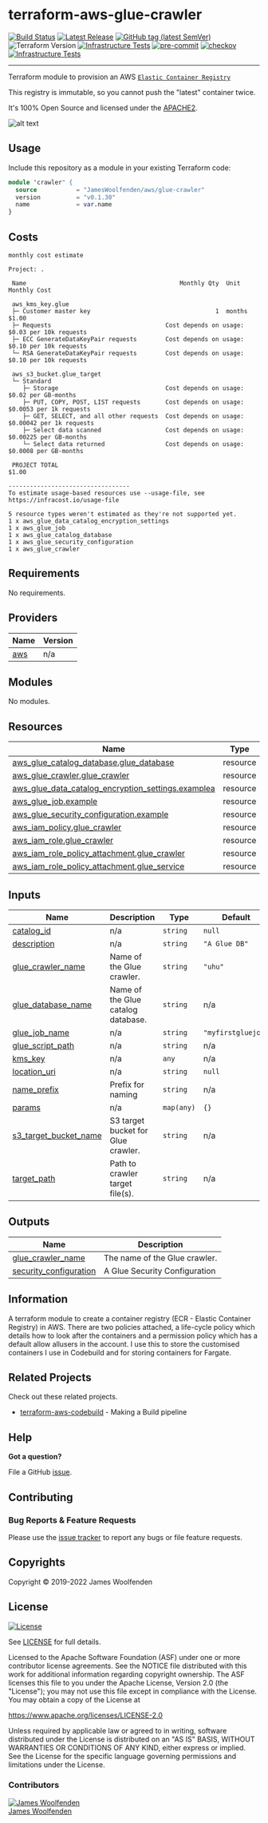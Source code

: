 # terraform-aws-glue-crawler

[![Build Status](https://github.com/JamesWoolfenden/terraform-aws-glue-crawler/workflows/Verify%20and%20Bump/badge.svg?branch=master)](https://github.com/JamesWoolfenden/terraform-aws-glue-crawler)
[![Latest Release](https://img.shields.io/github/release/JamesWoolfenden/terraform-aws-glue-crawler.svg)](https://github.com/JamesWoolfenden/terraform-aws-glue-crawler/releases/latest)
[![GitHub tag (latest SemVer)](https://img.shields.io/github/tag/JamesWoolfenden/terraform-aws-glue-crawler.svg?label=latest)](https://github.com/JamesWoolfenden/terraform-aws-glue-crawler/releases/latest)
![Terraform Version](https://img.shields.io/badge/tf-%3E%3D0.14.0-blue.svg)
[![Infrastructure Tests](https://www.bridgecrew.cloud/badges/github/JamesWoolfenden/terraform-aws-glue-crawler/cis_aws)](https://www.bridgecrew.cloud/link/badge?vcs=github&fullRepo=JamesWoolfenden%2Fterraform-aws-glue-crawler&benchmark=CIS+AWS+V1.2)
[![pre-commit](https://img.shields.io/badge/pre--commit-enabled-brightgreen?logo=pre-commit&logoColor=white)](https://github.com/pre-commit/pre-commit)
[![checkov](https://img.shields.io/badge/checkov-verified-brightgreen)](https://www.checkov.io/)
[![Infrastructure Tests](https://www.bridgecrew.cloud/badges/github/jameswoolfenden/terraform-aws-glue-crawler/general)](https://www.bridgecrew.cloud/link/badge?vcs=github&fullRepo=JamesWoolfenden%2Fterraform-aws-glue-crawler&benchmark=INFRASTRUCTURE+SECURITY)

---

Terraform module to provision an AWS [`Elastic Container Registry`](https://aws.amazon.com/ecr/)

This registry is immutable, so you cannot push the "latest" container twice.

It's 100% Open Source and licensed under the [APACHE2](LICENSE).

![alt text](./diagram/registry.png)

## Usage

Include this repository as a module in your existing Terraform code:

```terraform
module 'crawler" {
  source           = "JamesWoolfenden/aws/glue-crawler"
  version          = "v0.1.30"
  name             = var.name
}
```

## Costs

```text
monthly cost estimate

Project: .

 Name                                           Monthly Qty  Unit                Monthly Cost

 aws_kms_key.glue
 ├─ Customer master key                                   1  months                     $1.00
 ├─ Requests                                Cost depends on usage: $0.03 per 10k requests
 ├─ ECC GenerateDataKeyPair requests        Cost depends on usage: $0.10 per 10k requests
 └─ RSA GenerateDataKeyPair requests        Cost depends on usage: $0.10 per 10k requests

 aws_s3_bucket.glue_target
 └─ Standard
    ├─ Storage                              Cost depends on usage: $0.02 per GB-months
    ├─ PUT, COPY, POST, LIST requests       Cost depends on usage: $0.0053 per 1k requests
    ├─ GET, SELECT, and all other requests  Cost depends on usage: $0.00042 per 1k requests
    ├─ Select data scanned                  Cost depends on usage: $0.00225 per GB-months
    └─ Select data returned                 Cost depends on usage: $0.0008 per GB-months

 PROJECT TOTAL                                                                          $1.00

----------------------------------
To estimate usage-based resources use --usage-file, see https://infracost.io/usage-file

5 resource types weren't estimated as they're not supported yet.
1 x aws_glue_data_catalog_encryption_settings
1 x aws_glue_job
1 x aws_glue_catalog_database
1 x aws_glue_security_configuration
1 x aws_glue_crawler
```

<!-- BEGINNING OF PRE-COMMIT-TERRAFORM DOCS HOOK -->
## Requirements

No requirements.

## Providers

| Name | Version |
|------|---------|
| <a name="provider_aws"></a> [aws](#provider\_aws) | n/a |

## Modules

No modules.

## Resources

| Name | Type |
|------|------|
| [aws_glue_catalog_database.glue_database](https://registry.terraform.io/providers/hashicorp/aws/latest/docs/resources/glue_catalog_database) | resource |
| [aws_glue_crawler.glue_crawler](https://registry.terraform.io/providers/hashicorp/aws/latest/docs/resources/glue_crawler) | resource |
| [aws_glue_data_catalog_encryption_settings.examplea](https://registry.terraform.io/providers/hashicorp/aws/latest/docs/resources/glue_data_catalog_encryption_settings) | resource |
| [aws_glue_job.example](https://registry.terraform.io/providers/hashicorp/aws/latest/docs/resources/glue_job) | resource |
| [aws_glue_security_configuration.example](https://registry.terraform.io/providers/hashicorp/aws/latest/docs/resources/glue_security_configuration) | resource |
| [aws_iam_policy.glue_crawler](https://registry.terraform.io/providers/hashicorp/aws/latest/docs/resources/iam_policy) | resource |
| [aws_iam_role.glue_crawler](https://registry.terraform.io/providers/hashicorp/aws/latest/docs/resources/iam_role) | resource |
| [aws_iam_role_policy_attachment.glue_crawler](https://registry.terraform.io/providers/hashicorp/aws/latest/docs/resources/iam_role_policy_attachment) | resource |
| [aws_iam_role_policy_attachment.glue_service](https://registry.terraform.io/providers/hashicorp/aws/latest/docs/resources/iam_role_policy_attachment) | resource |

## Inputs

| Name | Description | Type | Default | Required |
|------|-------------|------|---------|:--------:|
| <a name="input_catalog_id"></a> [catalog\_id](#input\_catalog\_id) | n/a | `string` | `null` | no |
| <a name="input_description"></a> [description](#input\_description) | n/a | `string` | `"A Glue DB"` | no |
| <a name="input_glue_crawler_name"></a> [glue\_crawler\_name](#input\_glue\_crawler\_name) | Name of the Glue crawler. | `string` | `"uhu"` | no |
| <a name="input_glue_database_name"></a> [glue\_database\_name](#input\_glue\_database\_name) | Name of the Glue catalog database. | `string` | n/a | yes |
| <a name="input_glue_job_name"></a> [glue\_job\_name](#input\_glue\_job\_name) | n/a | `string` | `"myfirstgluejob"` | no |
| <a name="input_glue_script_path"></a> [glue\_script\_path](#input\_glue\_script\_path) | n/a | `string` | n/a | yes |
| <a name="input_kms_key"></a> [kms\_key](#input\_kms\_key) | n/a | `any` | n/a | yes |
| <a name="input_location_uri"></a> [location\_uri](#input\_location\_uri) | n/a | `string` | `null` | no |
| <a name="input_name_prefix"></a> [name\_prefix](#input\_name\_prefix) | Prefix for naming | `string` | n/a | yes |
| <a name="input_params"></a> [params](#input\_params) | n/a | `map(any)` | `{}` | no |
| <a name="input_s3_target_bucket_name"></a> [s3\_target\_bucket\_name](#input\_s3\_target\_bucket\_name) | S3 target bucket for Glue crawler. | `string` | n/a | yes |
| <a name="input_target_path"></a> [target\_path](#input\_target\_path) | Path to crawler target file(s). | `string` | n/a | yes |

## Outputs

| Name | Description |
|------|-------------|
| <a name="output_glue_crawler_name"></a> [glue\_crawler\_name](#output\_glue\_crawler\_name) | The name of the Glue crawler. |
| <a name="output_security_configuration"></a> [security\_configuration](#output\_security\_configuration) | A Glue Security Configuration |
<!-- END OF PRE-COMMIT-TERRAFORM DOCS HOOK -->

## Information

A terraform module to create a container registry (ECR - Elastic Container Registry) in AWS.
There are two policies attached, a life-cycle policy which details how to look after the containers and a permission policy which has a default allow allusers in the account.
I use this to store the customised containers I use in Codebuild and for storing containers for Fargate.

## Related Projects

Check out these related projects.

- [terraform-aws-codebuild](https://github.com/jameswoolfenden/terraform-aws-codebuild) - Making a Build pipeline

## Help

**Got a question?**

File a GitHub [issue](https://github.com/jameswoolfenden/terraform-aws-glue-crawler/issues).

## Contributing

### Bug Reports & Feature Requests

Please use the [issue tracker](https://github.com/jameswoolfenden/terraform-aws-glue-crawler/issues) to report any bugs or file feature requests.

## Copyrights

Copyright © 2019-2022 James Woolfenden

## License

[![License](https://img.shields.io/badge/License-Apache%202.0-blue.svg)](https://opensource.org/licenses/Apache-2.0)

See [LICENSE](LICENSE) for full details.

Licensed to the Apache Software Foundation (ASF) under one
or more contributor license agreements. See the NOTICE file
distributed with this work for additional information
regarding copyright ownership. The ASF licenses this file
to you under the Apache License, Version 2.0 (the
"License"); you may not use this file except in compliance
with the License. You may obtain a copy of the License at

<https://www.apache.org/licenses/LICENSE-2.0>

Unless required by applicable law or agreed to in writing,
software distributed under the License is distributed on an
"AS IS" BASIS, WITHOUT WARRANTIES OR CONDITIONS OF ANY
KIND, either express or implied. See the License for the
specific language governing permissions and limitations
under the License.

### Contributors

[![James Woolfenden][jameswoolfenden_avatar]][jameswoolfenden_homepage]<br/>[James Woolfenden][jameswoolfenden_homepage]

[jameswoolfenden_homepage]: https://github.com/jameswoolfenden
[jameswoolfenden_avatar]: https://github.com/jameswoolfenden.png?size=150
[github]: https://github.com/jameswoolfenden
[linkedin]: https://www.linkedin.com/in/jameswoolfenden/
[twitter]: https://twitter.com/JimWoolfenden
[share_twitter]: https://twitter.com/intent/tweet/?text=terraform-aws-glue-crawler&url=https://github.com/jameswoolfenden/terraform-aws-glue-crawler
[share_linkedin]: https://www.linkedin.com/shareArticle?mini=true&title=terraform-aws-glue-crawler&url=https://github.com/jameswoolfenden/terraform-aws-glue-crawler
[share_reddit]: https://reddit.com/submit/?url=https://github.com/jameswoolfenden/terraform-aws-glue-crawler
[share_facebook]: https://facebook.com/sharer/sharer.php?u=https://github.com/jameswoolfenden/terraform-aws-glue-crawler
[share_email]: mailto:?subject=terraform-aws-glue-crawler&body=https://github.com/jameswoolfenden/terraform-aws-glue-crawler
